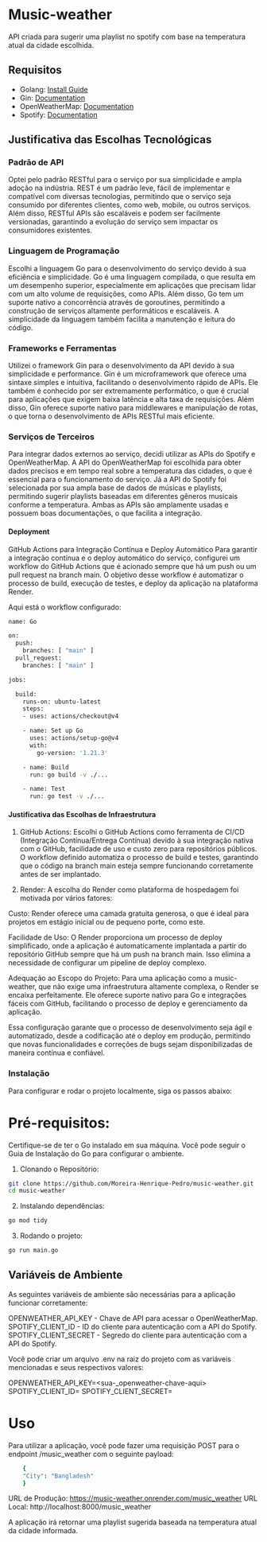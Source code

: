 # Music-weather

API criada para sugerir uma playlist no spotify com base na temperatura atual da cidade escolhida.

## Requisitos

* Golang: [Install Guide](https://golang.org/doc/install)
* Gin: [Documentation](https://pkg.go.dev/github.com/gin-gonic/gin)
* OpenWeatherMap: [Documentation](https://openweathermap.org/guide)
* Spotify: [Documentation](https://developer.spotify.com/documentation/web-api)

## Justificativa das Escolhas Tecnológicas

### Padrão de API
Optei pelo padrão RESTful para o serviço por sua simplicidade e ampla adoção na indústria. REST é um padrão leve, fácil de implementar e compatível com diversas tecnologias, permitindo que o serviço seja consumido por diferentes clientes, como web, mobile, ou outros serviços. Além disso, RESTful APIs são escaláveis e podem ser facilmente versionadas, garantindo a evolução do serviço sem impactar os consumidores existentes.

### Linguagem de Programação
Escolhi a linguagem Go para o desenvolvimento do serviço devido à sua eficiência e simplicidade. Go é uma linguagem compilada, o que resulta em um desempenho superior, especialmente em aplicações que precisam lidar com um alto volume de requisições, como APIs. Além disso, Go tem um suporte nativo a concorrência através de goroutines, permitindo a construção de serviços altamente performáticos e escaláveis. A simplicidade da linguagem também facilita a manutenção e leitura do código.

### Frameworks e Ferramentas
Utilizei o framework Gin para o desenvolvimento da API devido à sua simplicidade e performance. Gin é um microframework que oferece uma sintaxe simples e intuitiva, facilitando o desenvolvimento rápido de APIs. Ele também é conhecido por ser extremamente performático, o que é crucial para aplicações que exigem baixa latência e alta taxa de requisições. Além disso, Gin oferece suporte nativo para middlewares e manipulação de rotas, o que torna o desenvolvimento de APIs RESTful mais eficiente.

### Serviços de Terceiros
Para integrar dados externos ao serviço, decidi utilizar as APIs do Spotify e OpenWeatherMap. A API do OpenWeatherMap foi escolhida para obter dados precisos e em tempo real sobre a temperatura das cidades, o que é essencial para o funcionamento do serviço. Já a API do Spotify foi selecionada por sua ampla base de dados de músicas e playlists, permitindo sugerir playlists baseadas em diferentes gêneros musicais conforme a temperatura. Ambas as APIs são amplamente usadas e possuem boas documentações, o que facilita a integração.

#### Deployment
GitHub Actions para Integração Contínua e Deploy Automático
Para garantir a integração contínua e o deploy automático do serviço, configurei um workflow do GitHub Actions que é acionado sempre que há um push ou um pull request na branch main. O objetivo desse workflow é automatizar o processo de build, execução de testes, e deploy da aplicação na plataforma Render.

Aqui está o workflow configurado:

```bash
name: Go

on:
  push:
    branches: [ "main" ]
  pull_request:
    branches: [ "main" ]

jobs:

  build:
    runs-on: ubuntu-latest
    steps:
    - uses: actions/checkout@v4

    - name: Set up Go
      uses: actions/setup-go@v4
      with:
        go-version: '1.21.3'

    - name: Build
      run: go build -v ./...

    - name: Test
      run: go test -v ./...
```

#### Justificativa das Escolhas de Infraestrutura

1. GitHub Actions: Escolhi o GitHub Actions como ferramenta de CI/CD (Integração Contínua/Entrega Contínua) devido à sua integração nativa com o GitHub, facilidade de uso e custo zero para repositórios públicos. O workflow definido automatiza o processo de build e testes, garantindo que o código na branch main esteja sempre funcionando corretamente antes de ser implantado.

2. Render: A escolha do Render como plataforma de hospedagem foi motivada por vários fatores:

Custo: Render oferece uma camada gratuita generosa, o que é ideal para projetos em estágio inicial ou de pequeno porte, como este.

Facilidade de Uso: O Render proporciona um processo de deploy simplificado, onde a aplicação é automaticamente implantada a partir do repositório GitHub sempre que há um push na branch main. Isso elimina a necessidade de configurar um pipeline de deploy complexo.

Adequação ao Escopo do Projeto: Para uma aplicação como a music-weather, que não exige uma infraestrutura altamente complexa, o Render se encaixa perfeitamente. Ele oferece suporte nativo para Go e integrações fáceis com GitHub, facilitando o processo de deploy e gerenciamento da aplicação.

Essa configuração garante que o processo de desenvolvimento seja ágil e automatizado, desde a codificação até o deploy em produção, permitindo que novas funcionalidades e correções de bugs sejam disponibilizadas de maneira contínua e confiável.

### Instalação

Para configurar e rodar o projeto localmente, siga os passos abaixo:

# Pré-requisitos:

Certifique-se de ter o Go instalado em sua máquina. Você pode seguir o Guia de Instalação do Go para configurar o ambiente.

1. Clonando o Repositório:

```bash
git clone https://github.com/Moreira-Henrique-Pedro/music-weather.git
cd music-weather
```

2. Instalando dependências:

```bash
go mod tidy
```

3. Rodando o projeto:

```bash
go run main.go
```

## Variáveis de Ambiente

As seguintes variáveis de ambiente são necessárias para a aplicação funcionar corretamente:

OPENWEATHER_API_KEY - Chave de API para acessar o OpenWeatherMap.
SPOTIFY_CLIENT_ID - ID do cliente para autenticação com a API do Spotify.
SPOTIFY_CLIENT_SECRET - Segredo do cliente para autenticação com a API do Spotify.

Você pode criar um arquivo .env na raiz do projeto com as variáveis mencionadas e seus respectivos valores:

OPENWEATHER_API_KEY=<sua-_openweather-chave-aqui>
SPOTIFY_CLIENT_ID=<seu-spotify-id-aqui>
SPOTIFY_CLIENT_SECRET=<sua-spotify-secret-aqui>

# Uso

Para utilizar a aplicação, você pode fazer uma requisição POST para o endpoint /music_weather com o seguinte payload:

```bash
    {
    "City": "Bangladesh"
    }
```

URL de Produção: https://music-weather.onrender.com/music_weather
URL Local: http://localhost:8000/music_weather

A aplicação irá retornar uma playlist sugerida baseada na temperatura atual da cidade informada.